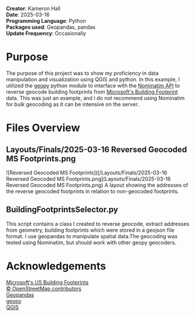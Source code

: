 **Creator**: Kameron Hall\
**Date**: 2025-03-16\
**Programming Language**: Python\
**Packages used**: Geopandas, pandas\
**Update Frequency**: Occasionally
# Purpose
The purpose of this project was to show my proficiency in data manipulation and visualization using QGIS and python.
In this example, I utilized the [geopy](https://geopy.readthedocs.io/en/stable/) python module to interface with the [Nominatim API](https://nominatim.org/) to reverse geocode building footprints
from [Microsoft's Building Footprint](https://github.com/microsoft/USBuildingFootprints?tab=readme-ov-file) data. This was just an example, and I do not recommend using Nominatim for bulk geocoding as it can be intensive on the server.

# Files Overview

## Layouts/Finals/2025-03-16 Reversed Geocoded MS Footprints.png
![Reversed Geocoded MS Footprints]([/Layouts/Finals/2025-03-16 Reversed Geocoded MS Footprints.png](Layouts/Finals/2025-03-16 Reversed Geocoded MS Footprints.png)
A layout showing the addresses of the reverse geocoded footprints in relation to non-geocoded footprints.

## BuildingFootprintsSelector.py
This script contains a class I created to reverse geocode, extract addresses from geometry, building footprints which 
were stored in a geojson file format. I use geopandas to manipulate spatial data.The geocoding was tested using Nominatim, 
but should work with other geopy geocoders.

# Acknowledgements
[Microsoft's US Building Footprints](https://github.com/microsoft/USBuildingFootprints?tab=readme-ov-file)\
[© OpenStreetMap contributors](https://www.openstreetmap.org/copyright)\
[Geopandas](https://geopandas.org/en/stable/)\
[geopy](https://geopy.readthedocs.io/en/stable/)\
[QGIS](https://qgis.org/) 
